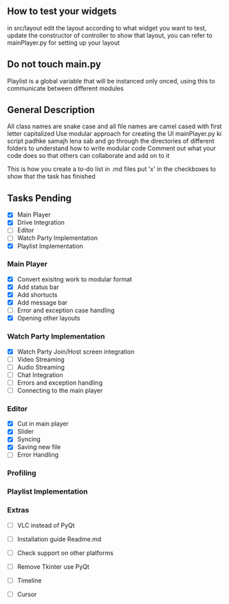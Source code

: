 ## How to test your widgets
in src/layout edit the layout according to what widget you want to test, update the constructor of controller to show that layout, you can refer to mainPlayer.py for setting up your layout

## Do not touch main.py

Playlist is a global variable that will be instanced only onced, using this to communicate between different modules

## General Description
All class names are snake case and all file names are camel cased with first letter capitalized
Use modular approach for creating the UI
mainPlayer.py ki script padhke samajh lena sab and go through the directories of different folders to understand how to write modular code
Comment out what your code does so that others can collaborate and add on to it

This is how you create a to-do list in .md files
put 'x' in the checkboxes to show that the task has finished

## Tasks Pending
- [x] Main Player
- [x] Drive Integration
- [ ] Editor
- [ ] Watch Party Implementation
- [x] Playlist Implementation

### Main Player
- [x] Convert exisitng work to modular format
- [x] Add status bar
- [x] Add shortucts
- [x] Add message bar
- [ ] Error and exception case handling
- [x] Opening other layouts

### Watch Party Implementation
- [x] Watch Party Join/Host screen integration
- [ ] Video Streaming
- [ ] Audio Streaming
- [ ] Chat Integration
- [ ] Errors and exception handling
- [ ] Connecting to the main player

### Editor
- [x] Cut in main player
- [x] Slider
- [x] Syncing
- [x] Saving new file
- [ ] Error Handling

### Profiling

### Playlist Implementation


### Extras
- [ ] VLC instead of PyQt
- [ ] Installation guide Readme.md
- [ ] Check support on other platforms
- [ ] Remove Tkinter use PyQt
- [ ] Timeline
- [ ] Cursor
 

